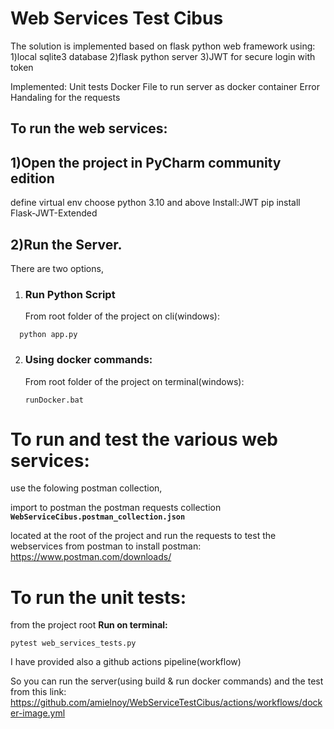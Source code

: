 # Web Services Test Cibus

The solution is implemented based on flask python web framework
using:
1)local sqlite3 database
2)flask python server
3)JWT for secure login with token

Implemented:
Unit tests
Docker File to run server as docker container
Error Handaling for the requests

## To run the web services:

## 1)Open the project in PyCharm community edition
  define virtual env
  choose python 3.10 and above
  Install:JWT
pip install Flask-JWT-Extended
## 2)Run the Server.

There are two options,

1. ###   Run Python Script
    From root folder of the project on cli(windows):
    
`  python app.py`
  
2. ###   Using docker commands:

    From root folder of the project on terminal(windows):
    
    `runDocker.bat`

# **To run and test the various web services:**

use the folowing postman collection,

import to postman the postman requests collection
**`WebServiceCibus.postman_collection.json`**

located at the root of the project
and run the requests to test the webservices
from postman
to install postman:
https://www.postman.com/downloads/
# **To run the unit tests:**

from the project root
**Run on terminal:**

`pytest web_services_tests.py`

I have provided also a github actions 
pipeline(workflow)

So you can run the server(using build & run docker commands)
and the test
from this link:
https://github.com/amielnoy/WebServiceTestCibus/actions/workflows/docker-image.yml
